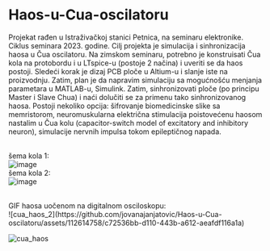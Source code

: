 # Haos-u-Cua-oscilatoru
Projekat rađen u Istraživačkoj stanici Petnica, na seminaru elektronike. Ciklus seminara 2023. godine. 
Cilj projekta je simulacija i sinhronizacija haosa u Čua oscilatoru. Na zimskom seminaru, potrebno je konstruisati Čua kola na protobordu i u LTspice-u (postoje 2 načina) i uveriti se da haos postoji. Sledeći korak je dizaj PCB ploče u Altium-u i slanje iste na proizvodnju. Zatim, plan je da napravim simulaciju sa mogućnošću menjanja parametara u MATLAB-u, Simulink. Zatim, sinhronizovati ploče (po principu Master i Slave Chua) i naći dolučiti se za primenu tako sinhronizovanog haosa. Postoji nekoliko opcija: šifrovanje biomedicinske slike sa memristorom, neuromuskularna električna stimulacija poistovećenu haosom nastalim u Čua kolu (capacitor-switch model of excitatory and inhibitory neuron), simulacije nervnih impulsa tokom epileptičnog napada.

<br>šema kola 1: 
<br>
![image](https://github.com/jovanajanjatovic/Haos-u-Cua-oscilatoru/assets/112614758/719c2451-1889-43fe-b120-76d9445a2498)
<br>šema kola 2: 
<br>
![image](https://github.com/jovanajanjatovic/Haos-u-Cua-oscilatoru/assets/112614758/00af0b39-693f-4411-8c2f-7b293482dc22)

<br>
GIF haosa uočenom na digitalnom osciloskopu:
<br>
![cua_haos_2](https://github.com/jovanajanjatovic/Haos-u-Cua-oscilatoru/assets/112614758/c72536bb-d110-443b-a612-aeafdf116a1a)

![cua_haos](https://github.com/jovanajanjatovic/Haos-u-Cua-oscilatoru/assets/112614758/6fde0002-dd38-4216-9c58-145d72a08132)


